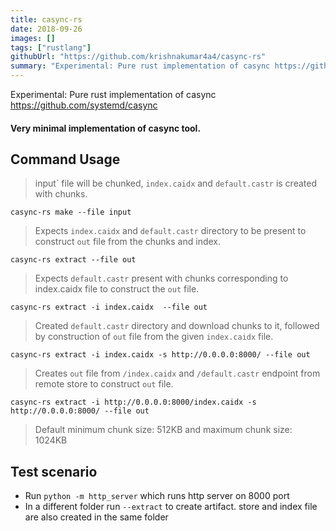 ```yaml
---
title: casync-rs
date: 2018-09-26
images: []
tags: ["rustlang"]
githubUrl: "https://github.com/krishnakumar4a4/casync-rs"
summary: "Experimental: Pure rust implementation of casync https://github.com/systemd/casync"
---
```

Experimental: Pure rust implementation of casync https://github.com/systemd/casync

#### Very minimal implementation of casync tool.

## Command Usage
> input` file will be chunked, ``index.caidx`` and ``default.castr`` is created with chunks.

`casync-rs make --file input`

> Expects `index.caidx` and `default.castr` directory to be present to construct `out` file from the chunks and index.

`casync-rs extract --file out`

> Expects `default.castr` present with chunks corresponding to index.caidx file to construct the `out` file.

`casync-rs extract -i index.caidx  --file out`

> Created `default.castr` directory and download chunks to it, followed by construction of `out` file from the given `index.caidx` file. 

`casync-rs extract -i index.caidx -s http://0.0.0.0:8000/ --file out`

> Creates `out` file from `/index.caidx` and `/default.castr` endpoint from remote store to construct `out` file.

`casync-rs extract -i http://0.0.0.0:8000/index.caidx -s http://0.0.0.0:8000/ --file out`

> Default minimum chunk size: 512KB and maximum chunk size: 1024KB

## Test scenario
- Run ``python -m http_server`` which runs http server on 8000 port
- In a different folder run ``--extract`` to create artifact. store and index file are also created in the same folder
